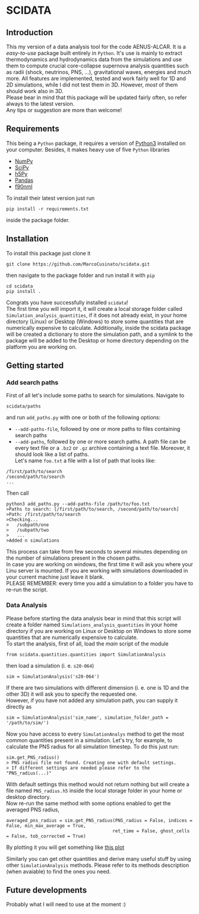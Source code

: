 # SCIDATA

## Introduction

This my version of a data analysis tool for the code AENUS-ALCAR. It is a _easy-to-use_ package built entirely in `Python`. It's use is mainly to extract thermodynamics and hydrodynamics data from the simulations and use them to compute crucial core-collapse supernova analysis quantities such as radii (shock, neutrinos, PNS, ...), gravitational waves, energies and much more.  All features are implemented, tested and work fairly well for 1D and 2D simulations, while I did not test them in 3D. However, _most_ of them should work also in 3D.<br/>
Please bear in mind that this package will be updated fairly often, so refer always to the latest version.<br/>
Any tips or suggestion are more than welcome! 

## Requirements

This being a `Python` package, it requires a version of [Python3](https://www.python.org/) installed on your computer. Besides, it makes heavy use of five `Python` libraries
 - [NumPy](https://numpy.org/)
 - [SciPy](https://scipy.org/)
 - [h5Py](https://www.h5py.org/)
 - [Pandas](https://pandas.pydata.org/docs/index.html)
 - [f90nml](https://pypi.org/project/f90nml/)

To install their latest version just run
```
pip install -r requirements.txt
```
inside the package folder.

## Installation
To install this package just clone it
```
git clone https://github.com/MarcoCusinato/scidata.git
```
then navigate to the package folder and run install it with `pip`
```
cd scidata
pip install .
```
Congrats you have successfully installed `scidata`! <br/>
The first time you will import it, it will create a local storage folder called `Simulation_analysis_quantities`, if it does not already exist, in your home directory (Linux) or Desktop (Windows) to store some quantities that are numerically expensive to calculate.  Additionally, inside the scidata package will be created a dictionary to store the simulation path, and a symlink to the package will be added to the Desktop or home directory depending on the platform you are working on.<br/>

## Getting started

### Add search paths
First of all let's include some paths to search for simulations. Navigate to 
```
scidata/paths
```
and run `add_paths.py` with one or both of the following options:
- `--add-paths-file`, followed by one or more paths to files containing search paths
- `--add-paths`, followed by one or more search paths.
A path file can be every text file or a `.bz2` or `.gz` archive containing a text file. Moreover, it should look like a list of paths. <br/>
Let's name `foo.txt` a file with a list of path that looks like:
```
/first/path/to/search
/second/path/to/search
...
```
Then call 
```
python3 add_paths.py --add-paths-file /path/to/foo.txt
>Paths to search: [/first/path/to/search, /second/path/to/search]
>Path: /first/path/to/search
>Checking...
>   /subpath/one
>   /subpath/two
>   ...
>Added n simulations
```
This process can take from few seconds to several minutes depending on the number of simulations present in the chosen paths. <br/>
In case you are working on windows, the first time it will ask you where your Linu server is mounted. If you are working with simulations downloaded in your current machine just leave it blank. <br/>
PLEASE REMEMBER: every time you add a simulation to a folder you have to re-run the script. 

### Data Analysis 

Please before starting the data analysis bear in mind that this script will create a folder named `Simulations_analysis_quantities` in your home directory if you are working on Linux or Desktop on Windows to store some quantities that are numerically expensive to calculate.<br/>
To start the analysis, first of all, load the _main_ script of the module
```
from scidata.quantities.quantities import SimulationAnalysis
```
then load a simulation (i. e. `s20-064`)
```
sim = SimulationAnalysis('s20-064')
```
If there are two simulations with different dimension (i. e. one is 1D and the other 3D) it will ask you to specify the requested one. <br/> 
However, if you have not added any simulation path, you can supply it directly as
``` 
sim = SimulationAnalysis('sim_name', simulation_folder_path = '/path/to/sim/')
```
Now you have access to every `SimulationAnalys` method to get the most common quantities present in a simulation.
Let's try, for example, to calculate the PNS radius for all simulation timestep. To do this just run:
```
sim.get_PNS_radius()
> PNS radius file not found. Creating one with default settings.
> If different settings are needed please refer to the "PNS_radius(...)"
```
With default settings this method would not return nothing but will create a file named `PNS_radius.h5` inside the local storage folder in your home or desktop directory. <br/>
Now re-run the same method with some options enabled to get the averaged PNS radius,
```
averaged_pns_radius = sim.get_PNS_radius(PNS_radius = False, indices = False, min_max_average = True,
                                        ret_time = False, ghost_cells = False, tob_corrected = True)
```
By plotting it you will get something like [this plot]()

Similarly you can get other quantities and derive many useful stuff by using other `SimulationAnalysis` methods. Please refer to its methods description (when avaiable) to find the ones you need.

## Future developments
Probably what I will need to use at the moment :)
